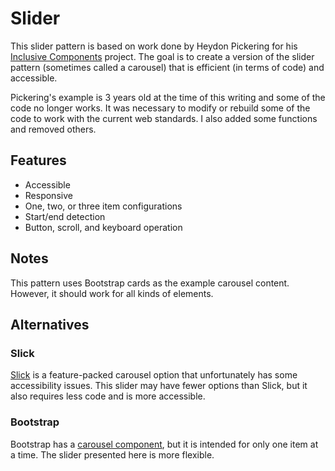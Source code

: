 # Slider

This slider pattern is based on work done by Heydon Pickering for his [Inclusive Components](https://inclusive-components.design/a-content-slider/) project. The goal is to create a version of the slider pattern (sometimes called a carousel) that is efficient (in terms of code) and accessible.

Pickering's example is 3 years old at the time of this writing and some of the code no longer works. It was necessary to modify or rebuild some of the code to work with the current web standards. I also added some functions and removed others.

## Features

* Accessible
* Responsive
* One, two, or three item configurations
* Start/end detection
* Button, scroll, and keyboard operation

## Notes

This pattern uses Bootstrap cards as the example carousel content. However, it should work for all kinds of elements.

## Alternatives

### Slick

[Slick](https://kenwheeler.github.io/slick/) is a feature-packed carousel option that unfortunately has some accessibility issues. This slider may have fewer options than Slick, but it also requires less code and is more accessible.

### Bootstrap

Bootstrap has a [carousel component](https://getbootstrap.com/docs/4.4/components/carousel/), but it is intended for only one item at a time. The slider presented here is more flexible.